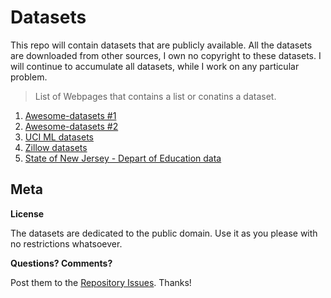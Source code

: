 # Datasets
This repo will contain datasets that are publicly available. All the datasets are downloaded from other sources, I own no copyright to these datasets.
I will continue to accumulate all datasets, while I work on any particular problem.

> List of Webpages that contains a list or conatins a dataset.

1. [Awesome-datasets #1](https://github.com/caesar0301/awesome-public-datasets)
2. [Awesome-datasets #2](https://github.com/viisar/awesome-datasets)
3. [UCI ML datasets](http://archive.ics.uci.edu/ml/datasets.html)
4. [Zillow datasets](https://github.com/chrismetcalf/zillow-data/tree/master/data)
5. [State of New Jersey - Depart of Education data](http://www.nj.gov/education/data/)


## Meta

**License**

The datasets are dedicated to the public domain. Use it as you please with no restrictions whatsoever.

**Questions? Comments?**

Post them to the [Repository Issues](https://github.com/x0v/Datasets/issues/new). Thanks!
